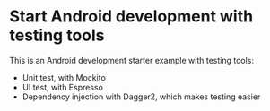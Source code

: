 # Start Android development with testing tools

This is an Android development starter example with testing tools:

- Unit test, with Mockito
- UI test, with Espresso
- Dependency injection with Dagger2, which makes testing easier






